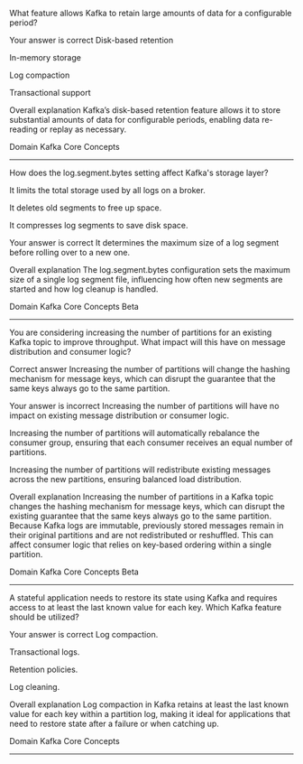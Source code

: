 What feature allows Kafka to retain large amounts of data for a configurable period?

Your answer is correct
Disk-based retention

In-memory storage

Log compaction

Transactional support

Overall explanation
Kafka’s disk-based retention feature allows it to store substantial amounts of data for configurable periods, enabling data re-reading or replay as necessary.

Domain
Kafka Core Concepts

---

How does the log.segment.bytes setting affect Kafka's storage layer?

It limits the total storage used by all logs on a broker.

It deletes old segments to free up space.

It compresses log segments to save disk space.

Your answer is correct
It determines the maximum size of a log segment before rolling over to a new one.

Overall explanation
The log.segment.bytes configuration sets the maximum size of a single log segment file, influencing how often new segments are started and how log cleanup is handled.

Domain
Kafka Core Concepts
Beta

---


You are considering increasing the number of partitions for an existing Kafka topic to improve throughput. What impact will this have on message distribution and consumer logic?

Correct answer
Increasing the number of partitions will change the hashing mechanism for message keys, which can disrupt the guarantee that the same keys always go to the same partition.

Your answer is incorrect
Increasing the number of partitions will have no impact on existing message distribution or consumer logic.

Increasing the number of partitions will automatically rebalance the consumer group, ensuring that each consumer receives an equal number of partitions.

Increasing the number of partitions will redistribute existing messages across the new partitions, ensuring balanced load distribution.

Overall explanation
Increasing the number of partitions in a Kafka topic changes the hashing mechanism for message keys, which can disrupt the existing guarantee that the same keys always go to the same partition. Because Kafka logs are immutable, previously stored messages remain in their original partitions and are not redistributed or reshuffled. This can affect consumer logic that relies on key-based ordering within a single partition.

Domain
Kafka Core Concepts
Beta

---


A stateful application needs to restore its state using Kafka and requires access to at least the last known value for each key. Which Kafka feature should be utilized?

Your answer is correct
Log compaction.

Transactional logs.

Retention policies.

Log cleaning.

Overall explanation
Log compaction in Kafka retains at least the last known value for each key within a partition log, making it ideal for applications that need to restore state after a failure or when catching up.

Domain
Kafka Core Concepts

---


